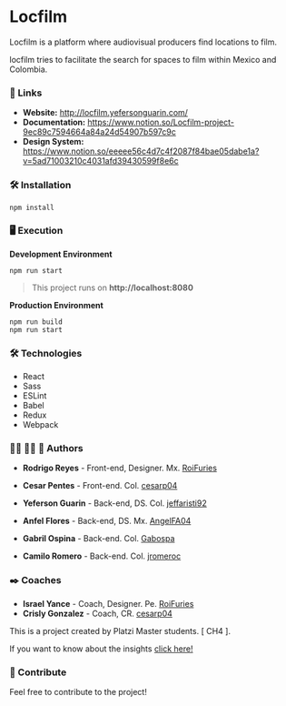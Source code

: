 

# Locfilm
Locfilm is a platform where audiovisual producers find locations to film.

locfilm tries to facilitate the search for spaces to film within Mexico and Colombia.

### 🚀 Links

 * **Website:**  http://locfilm.yefersonguarin.com/
 * **Documentation:** https://www.notion.so/Locfilm-project-9ec89c7594664a84a24d54907b597c9c
 * **Design System:** https://www.notion.so/eeeee56c4d7c4f2087f84bae05dabe1a?v=5ad71003210c4031afd39430599f8e6c
 
### 🛠 Installation
```
npm install
```

### 🖥 Execution

**Development Environment**
```
npm run start
```

>This project runs on **http://localhost:8080**

**Production Environment**

```
npm run build
npm run start
```


### 🛠️ Technologies

  * React
  * Sass
  * ESLint
  * Babel
  * Redux
  * Webpack

### 🧟‍♂️ 🧟‍♀️ 🤖 Authors 

* **Rodrigo Reyes** - Front-end, Designer. Mx. [RoiFuries](https://github.com/RoiFuries)
* **Cesar Pentes** - Front-end. Col. [cesarp04](https://github.com/cesarp04)

* **Yeferson Guarin** - Back-end, DS. Col. [jeffaristi92](https://github.com/jeffaristi92)
* **Anfel Flores** - Back-end, DS. Mx. [AngelFA04](https://github.com/AngelFA04)
* **Gabril Ospina** - Back-end. Col. [Gabospa](https://github.com/Gabospa)
* **Camilo Romero** - Back-end. Col. [jromeroc](https://github.com/jromeroc)

### ✒️ Coaches
* **Israel Yance** - Coach, Designer. Pe. [RoiFuries](https://github.com/israelyance)
* **Crisly Gonzalez** - Coach, CR. [cesarp04](https://github.com/CrislyGonzalez)

This is a project created by Platzi Master students. [ CH4 ].

If you want to know about the insights [click here!](https://github.com/locfilm/locfilm-frontend/pulse)

### 🎁 Contribute

Feel free to contribute to the project!

